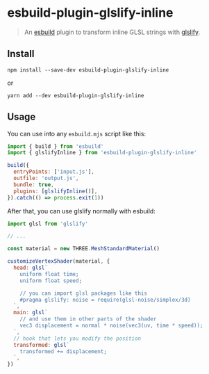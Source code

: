 # esbuild-plugin-glslify-inline

> An [esbuild](https://github.com/evanw/esbuild) plugin to transform inline GLSL strings with [glslify](https://github.com/glslify/glslify).

## Install

```
npm install --save-dev esbuild-plugin-glslify-inline
```

or

```
yarn add --dev esbuild-plugin-glslify-inline
```

## Usage

You can use into any `esbuild.mjs` script like this:

```js
import { build } from 'esbuild'
import { glslifyInline } from 'esbuild-plugin-glslify-inline'

build({
  entryPoints: ['input.js'],
  outfile: 'output.js',
  bundle: true,
  plugins: [glslifyInline()],
}).catch(() => process.exit(1))
```

After that, you can use glslify normally with esbuild:

```js
import glsl from 'glslify'

// ...

const material = new THREE.MeshStandardMaterial()

customizeVertexShader(material, {
  head: glsl`
    uniform float time;
    uniform float speed;

    // you can import glsl packages like this
    #pragma glslify: noise = require(glsl-noise/simplex/3d)
  `,
  main: glsl`
    // and use them in other parts of the shader
    vec3 displacement = normal * noise(vec3(uv, time * speed));
  `,
  // hook that lets you modify the position
  transformed: glsl`
    transformed += displacement;
  `,
})
```

<!-- TODO note about customizeVertexShader -->
